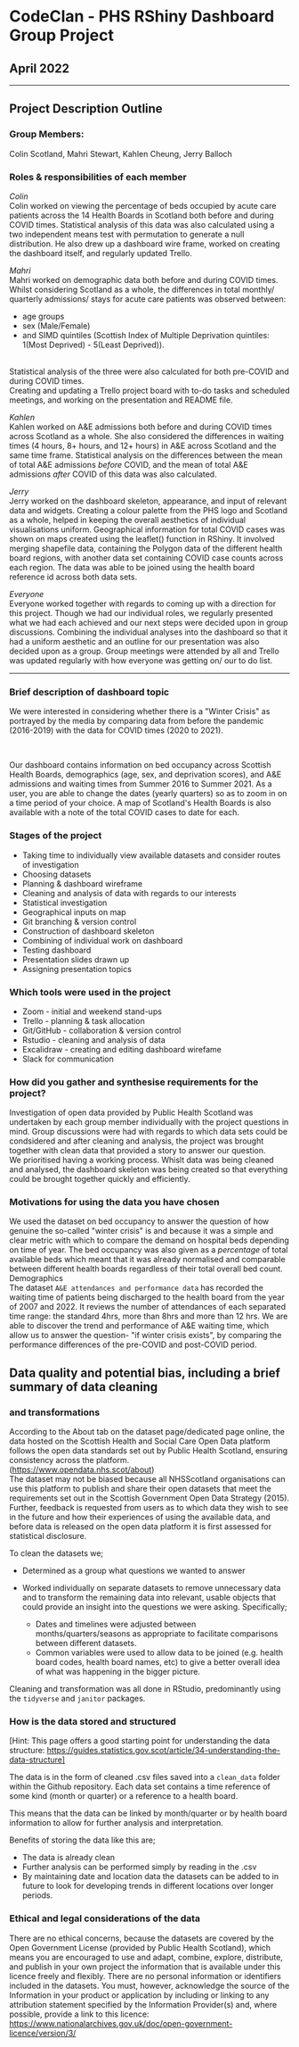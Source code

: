 # CodeClan - PHS RShiny Dashboard Group Project
## April 2022

___

## Project Description Outline

### Group Members:

Colin Scotland, Mahri Stewart, Kahlen Cheung, Jerry Balloch


### Roles & responsibilities of each member

*Colin*
<br>
Colin worked on viewing the percentage of beds occupied by acute care patients
across the 14 Health Boards in Scotland both before and during COVID times. 
Statistical analysis of this data was also calculated using a two independent 
means test with permutation to generate a null distribution. He also drew up a 
dashboard wire frame, worked on creating the dashboard itself, and regularly 
updated Trello. 
<br>

*Mahri*
<br>
Mahri worked on demographic data both before and during COVID times. Whilst 
considering Scotland as a whole, the differences in total monthly/ quarterly 
admissions/ stays for acute care patients was observed between:
* age groups
* sex (Male/Female)
* and SIMD quintiles (Scottish Index of Multiple Deprivation quintiles: 
1(Most Deprived) - 5(Least Deprived)). 
<br>
Statistical analysis of the three were also calculated for both pre-COVID and 
during COVID times. 
<br>
Creating and updating a Trello project board with to-do tasks and scheduled 
meetings, and working on the presentation and README file. 
<br>

*Kahlen*
<br>
Kahlen worked on A&E admissions both before and during COVID times across 
Scotland as a whole. She also considered the differences in waiting times (4 
hours, 8+ hours, and 12+ hours) in A&E across Scotland and the same time 
frame. Statistical analysis on the differences between the mean of total A&E 
admissions _before_ COVID, and the mean of total A&E admissions _after_ COVID of 
this data was also calculated.
<br>

*Jerry*
<br>
Jerry worked on the dashboard skeleton, appearance, and input of relevant data 
and widgets. Creating a colour palette from the PHS logo and Scotland as a whole, 
helped in keeping the overall aesthetics of individual visualisations uniform. 
Geographical information for total COVID cases was shown on maps created using 
the leaflet() function in RShiny. It involved merging shapefile data, containing 
the Polygon data of the different health board regions, with another data set 
containing COVID case counts across each region. The data was able to be joined 
using the health board reference id across both data sets.
<br>

*Everyone*
<br>
Everyone worked together with regards to coming up with a direction for this 
project. Though we had our individual roles, we regularly presented what we had 
each achieved and our next steps were decided upon in group discussions. 
Combining the individual analyses into the dashboard so that it had a uniform 
aesthetic and an outline for our presentation was also decided upon as a group.
Group meetings were attended by all and Trello was updated regularly with how
everyone was getting on/ our to do list.

___ 

### Brief description of dashboard topic

We were interested in considering whether there is a "Winter Crisis" as 
portrayed by the media by comparing data from before the pandemic (2016-2019) 
with the data for COVID times (2020 to 2021).

<br>

Our dashboard contains information on bed occupancy across Scottish Health 
Boards, demographics (age, sex, and deprivation scores), and A&E admissions and 
waiting times from Summer 2016 to Summer 2021. As a user, you are able to change
the dates (yearly quarters) so as to zoom in on a time period of your choice.
A map of Scotland's Health Boards is also available with a note of the total 
COVID cases to date for each.
<br>

### Stages of the project

* Taking time to individually view available datasets and consider routes of 
investigation
* Choosing datasets
* Planning & dashboard wireframe 
* Cleaning and analysis of data with regards to our interests
* Statistical investigation
* Geographical inputs on map
* Git branching & version control
* Construction of dashboard skeleton
* Combining of individual work on dashboard
* Testing dashboard
* Presentation slides drawn up
* Assigning presentation topics

### Which tools were used in the project

* Zoom - initial and weekend stand-ups
* Trello - planning & task allocation
* Git/GitHub - collaboration & version control
* Rstudio - cleaning and analysis of data
* Excalidraw - creating and editing dashboard wirefame
* Slack for communication 

### How did you gather and synthesise requirements for the project?

Investigation of open data provided by Public Health Scotland was undertaken by
each group member individually with the project questions in mind. 
Group discussions were had with regards to which data sets could be condsidered
and after cleaning and analysis, the project was brought together with clean 
data that provided a story to answer our question. 
<br>
We prioritised having a working process. Whislt data was being cleaned and 
analysed, the dashboard skeleton was being created so that everything could be
brought together quickly and efficiently.


### Motivations for using the data you have chosen

We used the dataset on bed occupancy to answer the question of how genuine
the so-called "winter crisis" is and because it was a simple and clear metric 
with which to compare the demand on hospital beds depending on time of year.
The bed occupancy was also given as a *percentage* of total available beds which 
meant that it was already normalised and comparable between different health boards
regardless of their total overall bed count.
<br>
Demographics
<br>
The dataset `A&E attendances and performance data` has recorded the waiting time 
of patients being discharged to the health board from the year of 2007 and 2022. 
It reviews the number of attendances of each separated time range: the standard 
4hrs, more than 8hrs and more than 12 hrs. We are able to discover the trend and 
performance of A&E waiting time, which allow us to answer the question- "if winter 
crisis exists", by comparing the performance differences of the pre-COVID and 
post-COVID period.

## Data quality and potential bias, including a brief summary of data cleaning 
### and transformations

According to the About tab on the dataset page/dedicated page online, the data
hosted on the Scottish Health and Social Care Open Data platform follows the 
open data standards set out by Public Health Scotland, ensuring consistency 
across the platform.
<br> (https://www.opendata.nhs.scot/about)
<br>
The dataset may not be biased because all NHSScotland organisations can use this 
platform to publish and share their open datasets that meet the requirements set 
out in the Scottish Government Open Data Strategy (2015). 
<br>
Further, feedback is requested from users as to which data they wish to see in 
the future and how their experiences of using the available data, and before 
data is released on the open data platform it is first assessed for statistical 
disclosure.

To clean the datasets we;

* Determined as a group what questions we wanted to answer
* Worked individually on separate datasets to remove unnecessary data and to 
transform the remaining data into relevant, usable objects that could provide an
insight into the questions we were asking.  Specifically;
  
  * Dates and timelines were adjusted between months/quarters/seasons as 
  appropriate to facilitate comparisons between different datasets.
  * Common variables were used to allow data to be joined (e.g. health board 
  codes, health board names, etc) to give a better overall idea of what was
  happening in the bigger picture.

Cleaning and transformation was all
done in RStudio, predominantly using the `tidyverse` and `janitor` packages.

### How is the data stored and structured

[Hint: This page offers a good starting point for understanding the data structure: https://guides.statistics.gov.scot/article/34-understanding-the-data-structure]

The data is in the form of cleaned .csv files saved into a `clean_data` folder
within the Github repository.  Each data set contains a time reference of some 
kind (month or quarter) or a reference to a health board.

This means that the data can be linked by month/quarter or by health board 
information to allow for further analysis and interpretation.

Benefits of storing the data like this are;

 * The data is already clean
 * Further analysis can be performed simply by reading in the .csv
 * By maintaining date and location data the datasets can be added to in future
 to look for developing trends in different locations over longer periods.

### Ethical and legal considerations of the data

There are no ethical concerns, because the datasets are covered by the Open 
Government License (provided by Public Health Scotland), which means you are 
encouraged to use and adapt, combine, explore, distribute, and publish in your 
own project the information that is available under this licence freely and 
flexibly. There are no personal information or identifiers included in the 
datasets. You must, however, acknowledge the source of the Information in your 
product or application by including or linking to any attribution statement 
specified by the Information Provider(s) and, where possible, provide a link to 
this licence: 
https://www.nationalarchives.gov.uk/doc/open-government-licence/version/3/